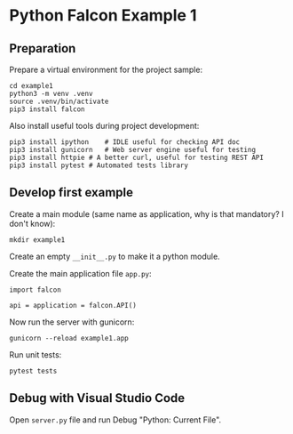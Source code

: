 Python Falcon Example 1
=======================

Preparation
-----------
Prepare a virtual environment for the project sample:

	cd example1
	python3 -m venv .venv
	source .venv/bin/activate
	pip3 install falcon

Also install useful tools during project development:

	pip3 install ipython	# IDLE useful for checking API doc
	pip3 install gunicorn	# Web server engine useful for testing
	pip3 install httpie	# A better curl, useful for testing REST API
	pip3 install pytest	# Automated tests library

Develop first example
---------------------
Create a main module (same name as application, why is that mandatory? I don't know):

	mkdir example1
	
Create an empty `__init__.py` to make it a python module.

Create the main application file `app.py`:

	import falcon

	api = application = falcon.API()

Now run the server with gunicorn:

	gunicorn --reload example1.app

Run unit tests:

	pytest tests

Debug with Visual Studio Code
-----------------------------

Open `server.py` file and run Debug "Python: Current File".
